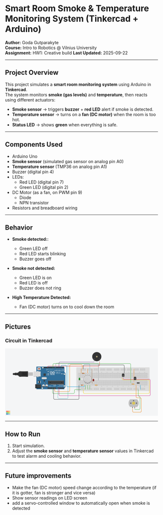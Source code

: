 # Smart Room Smoke & Temperature Monitoring System (Tinkercad + Arduino)

**Author:** Goda Gutparakyte  
**Course:** Intro to Robotics @ Vilnius University  
**Assignment:** HW1: Creative build
**Last Updated:** 2025-09-22  

---

## Project Overview
This project simulates a **smart room monitoring system** using Arduino in **Tinkercad**.  
The system monitors **smoke (gas levels)** and **temperature**, then reacts using different actuators:

- **Smoke sensor** → triggers **buzzer** + **red LED** alert if smoke is detected.  
- **Temperature sensor** → turns on a **fan (DC motor)** when the room is too hot.  
- **Status LED** → shows **green** when everything is safe.  


---

## Components Used
- Arduino Uno  
- **Smoke sensor** (simulated gas sensor on analog pin A0)  
- **Temperature sensor** (TMP36 on analog pin A1)  
- Buzzer (digital pin 4)  
- LEDs:  
  - Red LED (digital pin 7) 
  - Green LED (digital pin 2)
- DC Motor (as a fan, on PWM pin 9)
  - Diode
  - NPN transistor 
- Resistors and breadboard wiring
---

## Behavior
- **Smoke detected:**:
  - Green LED off
  - Red LED starts blinking
  - Buzzer goes off
    
- **Smoke not detected:**  
  - Green LED is on  
  - Red LED is off  
  - Buzzer does not ring 

- **High Temperature Detected:**  
  - Fan (DC motor) turns on to cool down the room  

---

## Pictures

### Circuit in Tinkercad
![Tinkercad Circuit](smart_room_system_circuit.png)


---

## How to Run 
1. Start simulation.  
2. Adjust the **smoke sensor** and **temperature sensor** values in Tinkercad to test alarm and cooling behavior.  

---

## Future improvements
- Make the fan (DC motor) speed change according to the temperature (if it is gotter, fan is stronger and vice versa)
- Show sensor readings on LED screen
- add a servo-controlled window to automatically open when smoke is detected

